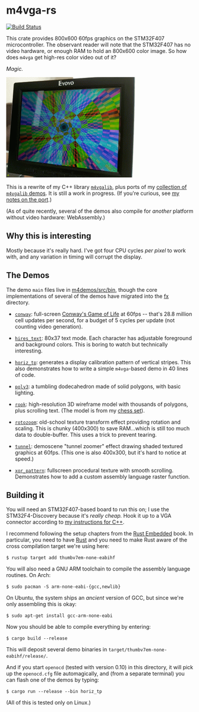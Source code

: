 # m4vga-rs

[![Build Status](https://travis-ci.org/cbiffle/m4vga-rs.svg?branch=master)](https://travis-ci.org/cbiffle/m4vga-rs)

This crate provides 800x600 60fps graphics on the STM32F407 microcontroller. The
observant reader will note that the STM32F407 has no video hardware, or enough
RAM to hold an 800x600 color image. So how does `m4vga` get high-res color video
out of it?

*Magic.*

![Recording of the tunnel demo on a small monitor](doc/tunnel.gif)

This is a rewrite of my C++ library [`m4vgalib`][11], plus ports of my
[collection of `m4vgalib` demos][1]. It is still a work in progress. (If you're
curious, see [my notes on the port][rust-port].)

(As of quite recently, several of the demos also compile for *another* platform
without video hardware: WebAssembly.)

## Why this is interesting

Mostly because it's really hard. I've got four CPU cycles *per pixel* to work
with, and any variation in timing will corrupt the display.

## The Demos

The demo `main` files live in [m4demos/src/bin][3], though the core
implementations of several of the demos have migrated into the [fx][12]
directory.

- [`conway`][conway]: full-screen [Conway's Game of Life][4] at 60fps -- that's
  28.8 million cell updates per second, for a budget of 5 cycles per update
  (not counting video generation).

- [`hires_text`][hires_text]: 80x37 text mode. Each character has adjustable
  foreground and background colors. This is boring to watch but technically
  interesting.

- [`horiz_tp`][horiz_tp]: generates a display calibration pattern of vertical
  stripes. This also demonstrates how to write a simple `m4vga`-based demo in
  40 lines of code.

- [`poly3`][poly3]: a tumbling dodecahedron made of solid polygons, with basic
  lighting.

- [`rook`][rook]: high-resolution 3D wireframe model with thousands of polygons,
  plus scrolling text. (The model is from my [chess set][chess-set]).

- [`rotozoom`][rotozoom]: old-school texture transform effect providing rotation
  and scaling. This is chunky (400x300) to save RAM...which is still too much
  data to double-buffer. This uses a trick to prevent tearing.

- [`tunnel`][tunnel]: demoscene "tunnel zoomer" effect drawing shaded textured
  graphics at 60fps. (This one is also 400x300, but it's hard to notice at
  speed.)

- [`xor_pattern`][xor_pattern]: fullscreen procedural texture with smooth
  scrolling.  Demonstrates how to add a custom assembly language raster
  function.

## Building it

You will need an STM32F407-based board to run this on; I use the
STM32F4-Discovery because it's *really cheap.* Hook it up to a VGA connector
according to [my instructions for C++][7].

I recommend following the setup chapters from the [Rust Embedded][6] book. In
particular, you need to have [Rust][2] and you need to make Rust aware of the
cross compilation target we're using here:

```shell
$ rustup target add thumbv7em-none-eabihf
```

You will also need a GNU ARM toolchain to compile the assembly language
routines. On Arch:

```shell
$ sudo pacman -S arm-none-eabi-{gcc,newlib}
```

On Ubuntu, the system ships an *ancient* version of GCC, but since we're only
assembling this is okay:

```shell
$ sudo apt-get install gcc-arm-none-eabi
```

Now you should be able to compile everything by entering:

```shell
$ cargo build --release
```

This will deposit several demo binaries in
`target/thumbv7em-none-eabihf/release/`.

And if you start `openocd` (tested with version 0.10) in this directory, it will
pick up the `openocd.cfg` file automagically, and (from a separate terminal) you
can flash one of the demos by typing:

```shell
$ cargo run --release --bin horiz_tp
```

(All of this is tested only on Linux.)

[1]: https://github.com/cbiffle/m4vgalib-demos
[2]: https://rust-lang.org
[3]: m4demos/src/bin
[4]: https://en.wikipedia.org/wiki/Conway%27s_Game_of_Life
[6]: https://rust-embedded.github.io/book
[7]: https://github.com/cbiffle/m4vgalib-demos/blob/master/README.mkdn#connections
[11]: https://github.com/cbiffle/m4vgalib
[12]: fx/

[conway]: m4demos/src/bin/conway
[hires_text]: m4demos/src/bin/hires_text.rs
[horiz_tp]: m4demos/src/bin/horiz_tp.rs
[poly3]: m4demos/src/bin/poly3/
[rook]: m4demos/src/bin/rook/
[rotozoom]: fx/rotozoom/src/lib.rs
[tunnel]: fx/tunnel/src/lib.rs
[xor_pattern]: m4demos/src/bin/xor_pattern

[chess-set]: http://cliffle.com/project/chess-set-i/
[rust-port]: doc/rust-port.md
